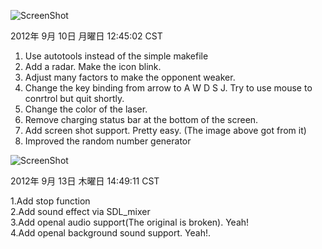 ![ScreenShot](https://github.com/louxiu/Penguin-Warrior/raw/master/Resources/screenshot/screen.bmp)

2012年 9月 10日 月曜日 12:45:02 CST

1. Use autotools instead of the simple makefile  
2. Add a radar. Make the icon blink.
3. Adjust many factors to make the opponent weaker.
4. Change the key binding from arrow to A W D S J. Try to use mouse to conrtrol but quit shortly.
5. Change the color of the laser.
6. Remove charging status bar at the bottom of the screen.
7. Add screen shot support. Pretty easy. (The image above got from it)
8. Improved the random number generator

![ScreenShot](https://github.com/louxiu/Penguin-Warrior/raw/master/Resources/screenshot/screen1.bmp)

2012年 9月 13日 木曜日 14:49:11 CST

1.Add stop function  
2.Add sound effect via SDL_mixer  
3.Add openal audio support(The original is broken). Yeah!  
4.Add openal background sound support. Yeah!.  
